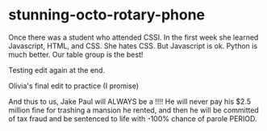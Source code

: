 # stunning-octo-rotary-phone
Once there was a student who attended CSSI.
In the first week she learned Javascript, HTML, and CSS.
She hates CSS.
But Javascript is ok.
Python is much better.
Our table group is the best!



Testing edit again at the end.

Olivia's final edit to practice (I promise)

And thus to us, Jake Paul will ALWAYS be a !!!!
He will never pay his $2.5 million fine for trashing a mansion he rented, and then he will be committed of tax fraud and be sentenced to life with -100% chance of parole PERIOD.
